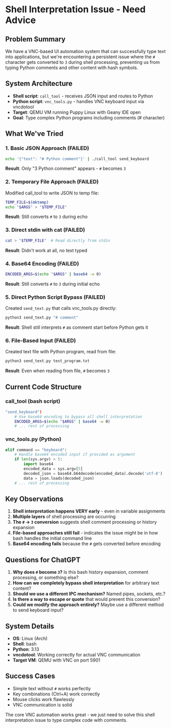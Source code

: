 # Shell Interpretation Issue - Need Advice

## Problem Summary
We have a VNC-based UI automation system that can successfully type text into applications, but we're encountering a persistent issue where the `#` character gets converted to `3` during shell processing, preventing us from typing Python comments and other content with hash symbols.

## System Architecture
- **Shell script**: `call_tool` - receives JSON input and routes to Python
- **Python script**: `vnc_tools.py` - handles VNC keyboard input via vncdotool
- **Target**: QEMU VM running Puppy Linux with Geany IDE open
- **Goal**: Type complex Python programs including comments (# character)

## What We've Tried

### 1. Basic JSON Approach (FAILED)
```bash
echo '{"text": "# Python comment"}' | ./call_tool send_keyboard
```
**Result**: Only "3 Python comment" appears - `#` becomes `3`

### 2. Temporary File Approach (FAILED)
Modified call_tool to write JSON to temp file:
```bash
TEMP_FILE=$(mktemp)
echo "$ARGS" > "$TEMP_FILE"
```
**Result**: Still converts `#` to `3` during echo

### 3. Direct stdin with cat (FAILED)
```bash
cat > "$TEMP_FILE"  # Read directly from stdin
```
**Result**: Didn't work at all, no text typed

### 4. Base64 Encoding (FAILED)
```bash
ENCODED_ARGS=$(echo "$ARGS" | base64 -w 0)
```
**Result**: Still converts `#` to `3` during initial echo

### 5. Direct Python Script Bypass (FAILED)
Created `send_text.py` that calls vnc_tools.py directly:
```bash
python3 send_text.py "# comment"
```
**Result**: Shell still interprets `#` as comment start before Python gets it

### 6. File-Based Input (FAILED)
Created text file with Python program, read from file:
```bash
python3 send_text.py test_program.txt
```
**Result**: Even when reading from file, `#` becomes `3`

## Current Code Structure

### call_tool (bash script)
```bash
"send_keyboard")
    # Use base64 encoding to bypass all shell interpretation
    ENCODED_ARGS=$(echo "$ARGS" | base64 -w 0)
    # ... rest of processing
```

### vnc_tools.py (Python)
```python
elif command == "keyboard":
    # Handle base64 encoded input if provided as argument
    if len(sys.argv) > 5:
        import base64
        encoded_data = sys.argv[5]
        decoded_json = base64.b64decode(encoded_data).decode('utf-8')
        data = json.loads(decoded_json)
    # ... rest of processing
```

## Key Observations
1. **Shell interpretation happens VERY early** - even in variable assignments
2. **Multiple layers** of shell processing are occurring
3. **The `#` → `3` conversion** suggests shell comment processing or history expansion
4. **File-based approaches still fail** - indicates the issue might be in how bash handles the initial command line
5. **Base64 encoding fails** because the `#` gets converted before encoding

## Questions for ChatGPT
1. **Why does `#` become `3`?** Is this bash history expansion, comment processing, or something else?
2. **How can we completely bypass shell interpretation** for arbitrary text content?
3. **Should we use a different IPC mechanism?** Named pipes, sockets, etc.?
4. **Is there a way to escape or quote** that would prevent this conversion?
5. **Could we modify the approach entirely?** Maybe use a different method to send keyboard input?

## System Details
- **OS**: Linux (Arch)
- **Shell**: bash
- **Python**: 3.13
- **vncdotool**: Working correctly for actual VNC communication
- **Target VM**: QEMU with VNC on port 5901

## Success Cases
- Simple text without `#` works perfectly
- Key combinations (Ctrl+A) work correctly
- Mouse clicks work flawlessly
- VNC communication is solid

The core VNC automation works great - we just need to solve this shell interpretation issue to type complex code with comments.